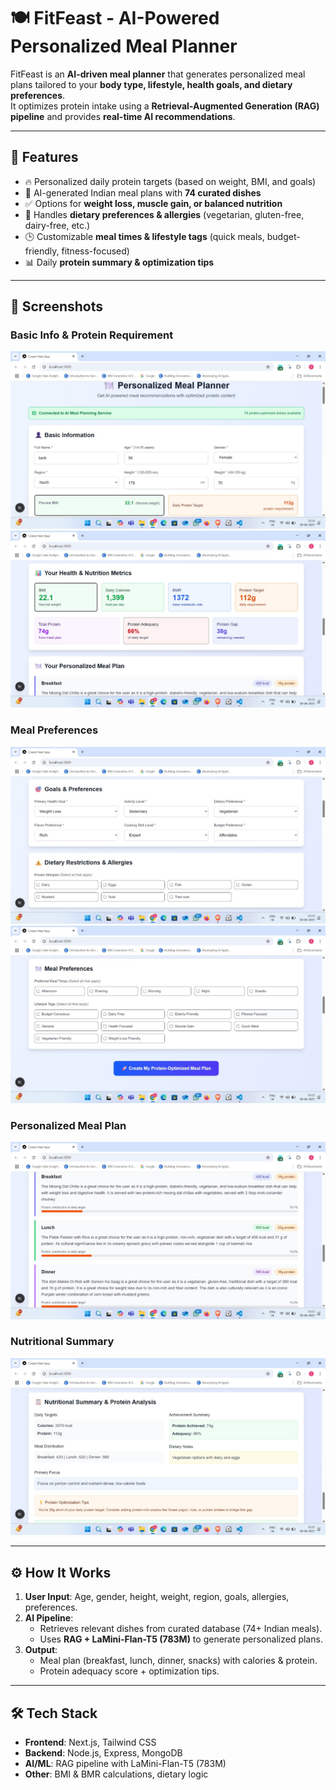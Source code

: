 # 🍽️ FitFeast - AI-Powered Personalized Meal Planner  

FitFeast is an **AI-driven meal planner** that generates personalized meal plans tailored to your **body type, lifestyle, health goals, and dietary preferences**.  
It optimizes protein intake using a **Retrieval-Augmented Generation (RAG) pipeline** and provides **real-time AI recommendations**.  

---

## 🚀 Features
- 🔥 Personalized daily protein targets (based on weight, BMI, and goals)  
- 🍲 AI-generated Indian meal plans with **74 curated dishes**  
- ✅ Options for **weight loss, muscle gain, or balanced nutrition**  
- 🌱 Handles **dietary preferences & allergies** (vegetarian, gluten-free, dairy-free, etc.)  
- 🕒 Customizable **meal times & lifestyle tags** (quick meals, budget-friendly, fitness-focused)  
- 📊 Daily **protein summary & optimization tips**  

---

## 📸 Screenshots  

### Basic Info & Protein Requirement
![Basic Info](pic/basicInfo.jpg)  
![dailytarget](pic/dailytarget.jpg) 

### Meal Preferences  
![Goals](pic/goals.jpg)  
![Meal Preferences](pic/mealpref.jpg)  

### Personalized Meal Plan  
![Meal Plan](pic/mealPlan.jpg)  

### Nutritional Summary  
![Nutritional Summary](pic/summary.jpg)  

---

## ⚙️ How It Works
1. **User Input**: Age, gender, height, weight, region, goals, allergies, preferences.  
2. **AI Pipeline**:  
   - Retrieves relevant dishes from curated database (74+ Indian meals).  
   - Uses **RAG + LaMini-Flan-T5 (783M)** to generate personalized plans.  
3. **Output**:  
   - Meal plan (breakfast, lunch, dinner, snacks) with calories & protein.  
   - Protein adequacy score + optimization tips.  

---

## 🛠️ Tech Stack
- **Frontend**: Next.js, Tailwind CSS  
- **Backend**: Node.js, Express, MongoDB  
- **AI/ML**: RAG pipeline with LaMini-Flan-T5 (783M)  
- **Other**: BMI & BMR calculations, dietary logic  
